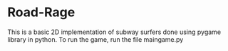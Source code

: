 # Road-Rage
This is a basic 2D implementation of subway surfers done using pygame library in python. To run the game, run the file maingame.py
